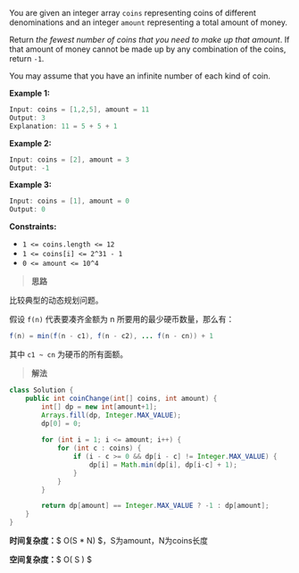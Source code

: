 You are given an integer array `coins` representing coins of different denominations and an integer `amount` representing a total amount of money.

Return *the fewest number of coins that you need to make up that amount*. If that amount of money cannot be made up by any combination of the coins, return `-1`.

You may assume that you have an infinite number of each kind of coin.

 

**Example 1:**

```java
Input: coins = [1,2,5], amount = 11
Output: 3
Explanation: 11 = 5 + 5 + 1
```

**Example 2:**

```java
Input: coins = [2], amount = 3
Output: -1
```

**Example 3:**

```java
Input: coins = [1], amount = 0
Output: 0
```

 

**Constraints:**

- `1 <= coins.length <= 12`
- `1 <= coins[i] <= 2^31 - 1`
- `0 <= amount <= 10^4`



> **思路**

比较典型的动态规划问题。

假设 `f(n)` 代表要凑齐金额为 n 所要用的最少硬币数量，那么有：

```java
f(n) = min(f(n - c1), f(n - c2), ... f(n - cn)) + 1
```

其中 `c1 ~ cn` 为硬币的所有面额。





> **解法**

```java
class Solution {
    public int coinChange(int[] coins, int amount) {
        int[] dp = new int[amount+1];
        Arrays.fill(dp, Integer.MAX_VALUE);
        dp[0] = 0;
        
        for (int i = 1; i <= amount; i++) {
            for (int c : coins) {
                if (i - c >= 0 && dp[i - c] != Integer.MAX_VALUE) {
                    dp[i] = Math.min(dp[i], dp[i-c] + 1);
                }
            }
        }

        return dp[amount] == Integer.MAX_VALUE ? -1 : dp[amount];
    }
}
```

**时间复杂度：**$ O(S * N) $，S为amount，N为coins长度

**空间复杂度：**$ O( S ) $
